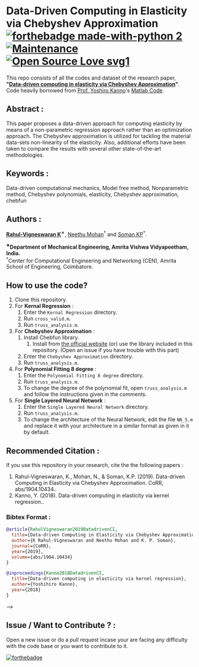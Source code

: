 # Data-Driven Computing in Elasticity via Chebyshev Approximation [![forthebadge made-with-python 2](https://img.shields.io/badge/Made%20with-MATLAB%20-brightgreen.svg)](https://in.mathworks.com/products/matlab.html?requestedDomain=) [![Maintenance](https://img.shields.io/badge/Maintained%3F-yes-green.svg)]() [![Open Source Love svg1](https://badges.frapsoft.com/os/v1/open-source.svg?v=103)]() 
This repo consists of all the codes and dataset of the research paper, **"[Data-driven computing in elasticity via Chebyshev Approximation](https://arxiv.org/abs/1904.10434)"**. Code heavily borrowed from [Prof. Yoshiro Kanno](https://www.or.mist.i.u-tokyo.ac.jp/kanno/index-e.html)'s [Matlab Code](https://github.com/ykanno22/data_driven_kernel_regression).



## Abstract :
This paper proposes a data-driven approach for computing elasticity by means of a non-parametric regression approach rather than an optimization approach. The Chebyshev approximation is utilized for tackling the material data-sets non-linearity of the elasticity. Also, additional efforts have been taken to compare the results with several other state-of-the-art methodologies. 

## Keywords : 
Data-driven computational mechanics, Model free method, Nonparametric method, Chebyshev polynomials, elasticity, Chebyshev approximation, chebfun


## Authors :
**[Rahul-Vigneswaran K](https://rahulvigneswaran.github.io)**<sup>∗</sup>, [Neethu Mohan](https://scholar.google.co.in/citations?user=B6zK9XYAAAAJ&hl=en)<sup>†</sup> and [Soman KP](https://scholar.google.co.in/citations?user=R_zpXOkAAAAJ&hl=en)<sup>†</sup>.

**<sup>∗</sup>Department of Mechanical Engineering, Amrita Vishwa Vidyapeetham, India.** <br/> 
<sup>†</sup>Center for Computational Engineering and Networking (CEN), Amrita School of Engineering, Coimbatore.<br/> 

## How to use the code?
1.  Clone this repository.
2.  For **Kernal Regression** : 
      1.  Enter the `Kernal Regression` directory.
      2.  Run `cross_valid.m`.
      3.  Run `truss_analysis.m`.
3.  For **Chebyshev Approximation** :
      1. Install Chebfun library.
            1. Install from [the official website](http://www.chebfun.org/download/) (or) use the library included in this repository. (Open an issue if you have trouble with this part)
      2.  Enter the `Chebyshev Approximation` directory.
      3.  Run `truss_analysis.m`.
4.  For **Polynomial Fitting 8 degree** : 
      1.  Enter the `Polynomial Fitting 8 degree` directory.
      2.  Run `truss_analysis.m`.
      3.  To change the degree of the polynomial fit, open `truss_analysis.m` and follow the instructions given in the comments.
5.  For **Single Layered Neural Network** : 
      1.  Enter the `Single Layered Neural Network` directory.
      2.  Run `truss_analysis.m`.
      3.  To change the architecture of the Neural Network, edit the file `NN_5.m` and replace it with your architecture in a similar format as given in it by default.

## Recommended Citation :
If you use this repository in your research, cite the the following papers :

  1. Rahul-Vigneswaran, K., Mohan, N., & Soman, K.P. (2019). Data-driven Computing in Elasticity via Chebyshev Approximation. CoRR, abs/1904.10434..
  2. Kanno, Y. (2018). Data-driven computing in elasticity via kernel regression..
  
  ### Bibtex Format :
```bib
@article{RahulVigneswaran2019DatadrivenCI,
  title={Data-driven Computing in Elasticity via Chebyshev Approximation},
  author={K Rahul-Vigneswaran and Neethu Mohan and K. P. Soman},
  journal={CoRR},
  year={2019},
  volume={abs/1904.10434}
}

@inproceedings{Kanno2018DatadrivenCI,
  title={Data-driven computing in elasticity via kernel regression},
  author={Yoshihiro Kanno},
  year={2018}
}
```
-->
## Issue / Want to Contribute ? :
Open a new issue or do a pull request incase your are facing any difficulty with the code base or you want to contribute to it.

[![forthebadge](https://forthebadge.com/images/badges/built-with-love.svg)](https://github.com/rahulvigneswaran/Data-Driven-Computing-in-Elasticity-via-Chebyshev-Approximation/issues)
